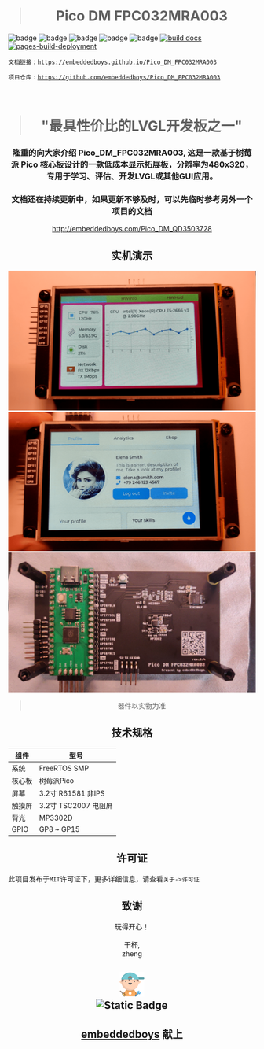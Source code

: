 > <h1 align="center"> <strong>Pico DM FPC032MRA003</strong> </h1>

![badge](https://img.shields.io/github/stars/embeddedboys/Pico_DM_FPC032MRA003)
![badge](https://img.shields.io/github/repo-size/embeddedboys/Pico_DM_FPC032MRA003)
![badge](https://img.shields.io/github/last-commit/embeddedboys/Pico_DM_FPC032MRA003/main)
![badge](https://img.shields.io/github/commit-activity/t/embeddedboys/Pico_DM_FPC032MRA003)
![badge](https://img.shields.io/github/license/embeddedboys/Pico_DM_FPC032MRA003)
[![build docs](https://github.com/embeddedboys/Pico_DM_FPC032MRA003/actions/workflows/blank.yml/badge.svg?branch=main&event=push)](https://github.com/embeddedboys/Pico_DM_FPC032MRA003/actions/workflows/blank.yml)
[![pages-build-deployment](https://github.com/embeddedboys/Pico_DM_FPC032MRA003/actions/workflows/pages/pages-build-deployment/badge.svg?branch=main)](https://github.com/embeddedboys/Pico_DM_FPC032MRA003/actions/workflows/pages/pages-build-deployment)


`文档链接` : [`https://embeddedboys.github.io/Pico_DM_FPC032MRA003`](https://embeddedboys.github.io/Pico_DM_FPC032MRA003)

`项目仓库` : [`https://github.com/embeddedboys/Pico_DM_FPC032MRA003`](https://github.com/emmbeddedboys/Pico_DM_FPC032MRA003)

</br>

> <h1 align="center"><strong>"最具性价比的LVGL开发板之一"</strong></h1>

<!-- 这里可以放项目的预览图 -->

<!-- ## <h2 align="center">简介</h2> -->

<!-- 有关项目的简短介绍 -->
<!-- > <h3 align="center" ><strong>Pico_DM_FPC032MRA003</strong></h3> -->

<h3 align="center">隆重的向大家介绍 <strong>Pico_DM_FPC032MRA003</strong>, 这是一款基于树莓派 Pico 核心板设计的一款低成本显示拓展板，分辨率为480x320，专用于学习、评估、开发LVGL或其他GUI应用。</h3>

<h3 align="center">文档还在持续更新中，如果更新不够及时，可以先临时参考另外一个项目的文档</h3>

<div align="center">
<a href="http://embeddedboys.com/Pico_DM_QD3503728">http://embeddedboys.com/Pico_DM_QD3503728</a>
</div>

<!-- <div style="font-size:16px;">
&nbsp&nbsp&nbsp&nbspPico_DM_FPC032MRA003 是 XXXXX
</div> -->


## <h2 align="center">实机演示</h2>
<!-- 快速简短的GIF玩法展示 -->
<img src="assets/dm_fpc032mra003_1.png" alt="board image" /> </br>
<img src="assets/dm_fpc032mra003_0.png" alt="board image" /> </br>
<img src="assets/board.jpg" alt="board image" /> </br>

> <p align="center">器件以实物为准</p>

## <h2 align="center">技术规格</h2>

<!-- 有关设备资源的表格 -->

| 组件       | 型号                          |
|------------|-------------------------------|
| 系统       | FreeRTOS SMP             |
| 核心板        | 树莓派Pico |
| 屏幕       | 3.2寸 R61581 非IPS      |
| 触摸屏 | 3.2寸 TSC2007 电阻屏 |
| 背光 | MP3302D |
| GPIO | GP8 ~ GP15 |


## <h2 align="center">许可证</h2>


此项目发布于`MIT`许可证下，更多详细信息，请查看`关于->许可证`

## <h2 align="center">致谢</h2>
<!-- 对该项目做出贡献的组织或个人 -->

<p align="center">
玩得开心！</br></br>
干杯,</br>
zheng </br>

</p>

<h2 align="center">
    <img src="assets/048-boy-next.png" width="10%" alt="embeddedboys logo" /> </br>
    <img alt="Static Badge" src="https://img.shields.io/badge/🍺-embeddedboys-blue">
</h2>
<h2 align="center">
    <a href="https://embeddedboys.github.io/">embeddedboys</a> 献上
</h2>
